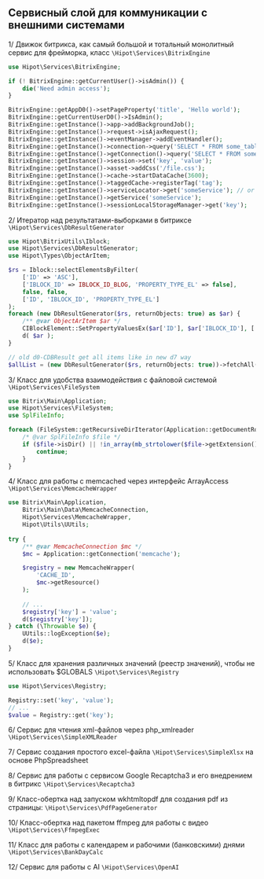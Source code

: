 ## Сервисный слой для коммуникации с внешними системами

1/ Движок битрикса, как самый большой и тотальный монолитный сервис для фрейморка, класс 
<code>\Hipot\Services\BitrixEngine</code>

```php
use Hipot\Services\BitrixEngine;

if (! BitrixEngine::getCurrentUser()->isAdmin()) {
    die('Need admin access');
}

BitrixEngine::getAppD0()->setPageProperty('title', 'Hello world');
BitrixEngine::getCurrentUserD0()->IsAdmin();
BitrixEngine::getInstance()->app->addBackgroundJob();
BitrixEngine::getInstance()->request->isAjaxRequest();
BitrixEngine::getInstance()->eventManager->addEventHandler();
BitrixEngine::getInstance()->connection->query('SELECT * FROM some_table'); // or
BitrixEngine::getInstance()->getConnection()->query('SELECT * FROM some_table');
BitrixEngine::getInstance()->session->set('key', 'value');
BitrixEngine::getInstance()->asset->addCss('/file.css');
BitrixEngine::getInstance()->cache->startDataCache(3600);
BitrixEngine::getInstance()->taggedCache->registerTag('tag');
BitrixEngine::getInstance()->serviceLocator->get('someService'); // or
BitrixEngine::getInstance()->getService('someService');
BitrixEngine::getInstance()->sessionLocalStorageManager->get('key');
```

2/ Итератор над результатами-выборками в битриксе
<code>\Hipot\Services\DbResultGenerator</code>

```php
use Hipot\BitrixUtils\Iblock;
use Hipot\Services\DbResultGenerator;
use Hipot\Types\ObjectArItem;

$rs = Iblock::selectElementsByFilter(
    ['ID' => 'ASC'], 
    ['IBLOCK_ID' => IBLOCK_ID_BLOG, 'PROPERTY_TYPE_EL' => false], 
    false, false,
    ['ID', 'IBLOCK_ID', 'PROPERTY_TYPE_EL']
);
foreach (new DbResultGenerator($rs, returnObjects: true) as $ar) {
    /** @var ObjectArItem $ar */
    CIBlockElement::SetPropertyValuesEx($ar['ID'], $ar['IBLOCK_ID'], ['TYPE_EL' => 209887]); // Articles
    d( $ar );
}

// old d0-CDBResult get all items like in new d7 way
$allList = (new DbResultGenerator($rs, returnObjects: true))->fetchAll();
```

3/ Класс для удобства взаимодействия с файловой системой 
<code>\Hipot\Services\FileSystem</code>

```php
use Bitrix\Main\Application;
use Hipot\Services\FileSystem;
use SplFileInfo;

foreach (FileSystem::getRecursiveDirIterator(Application::getDocumentRoot() . $dirToCheck) as $file) {
    /* @var SplFileInfo $file */
    if ($file->isDir() || !in_array(mb_strtolower($file->getExtension()), ['jpg', 'jpeg', 'png', 'pdf', 'docx', 'pptx'])) {
        continue;
    }
}
```

4/ Класс для работы с memcached через интерфейс ArrayAccess
<code>\Hipot\Services\MemcacheWrapper</code>

```php
use Bitrix\Main\Application,
    Bitrix\Main\Data\MemcacheConnection,
    Hipot\Services\MemcacheWrapper,
    Hipot\Utils\UUtils;	
	
try {
    /** @var MemcacheConnection $mc */
    $mc = Application::getConnection('memcache');

    $registry = new MemcacheWrapper(
        'CACHE_ID',
        $mc->getResource()
    );
    
    // ...    
    $registry['key'] = 'value';
    d($registry['key']);
} catch (\Throwable $e) {
    UUtils::logException($e);
    d($e);
}
```

5/ Класс для хранения различных значений (реестр значений), чтобы не использовать $GLOBALS 
<code>\Hipot\Services\Registry</code>

```php
use Hipot\Services\Registry;

Registry::set('key', 'value');
// ...
$value = Registry::get('key');
```

6/ Сервис для чтения xml-файлов через php_xmlreader
<code>\Hipot\Services\SimpleXMLReader</code>

7/ Сервис создания простого excel-файла <code>\Hipot\Services\SimpleXlsx</code> на основе PhpSpreadsheet

8/ Сервис для работы с сервисом Google Recaptcha3 и его внедрением в битрикс
<code>\Hipot\Services\Recaptcha3</code>

9/ Класс-обертка над запуском wkhtmltopdf для создания pdf из страницы:
<code>\Hipot\Services\PdfPageGenerator</code>

10/ Класс-обертка над пакетом ffmpeg для работы с видео
<code>\Hipot\Services\FfmpegExec</code>

11/ Класс для работы с календарем и рабочими (банковскими) днями
<code>\Hipot\Services\BankDayCalc</code>

12/ Сервис для работы с AI <code>\Hipot\Services\OpenAI</code>